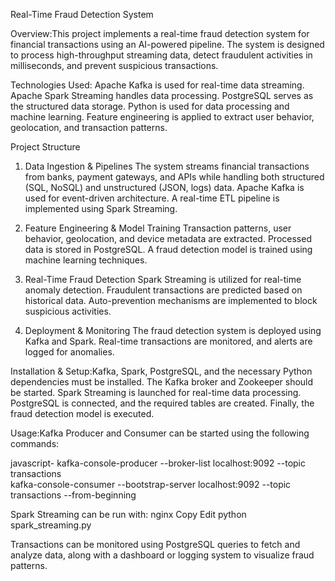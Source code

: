 Real-Time Fraud Detection System


Overview:This project implements a real-time fraud detection system for financial transactions using an AI-powered pipeline. The system is designed to process high-throughput streaming data, detect fraudulent activities in milliseconds, and prevent suspicious transactions.

Technologies Used: Apache Kafka is used for real-time data streaming. Apache Spark Streaming handles data processing. PostgreSQL serves as the structured data storage. Python is used for data processing and machine learning. Feature engineering is applied to extract user behavior, geolocation, and transaction patterns.

Project Structure
1. Data Ingestion & Pipelines
The system streams financial transactions from banks, payment gateways, and APIs while handling both structured (SQL, NoSQL) and unstructured (JSON, logs) data. Apache Kafka is used for event-driven architecture. A real-time ETL pipeline is implemented using Spark Streaming.

2. Feature Engineering & Model Training
Transaction patterns, user behavior, geolocation, and device metadata are extracted. Processed data is stored in PostgreSQL. A fraud detection model is trained using machine learning techniques.

3. Real-Time Fraud Detection
Spark Streaming is utilized for real-time anomaly detection. Fraudulent transactions are predicted based on historical data. Auto-prevention mechanisms are implemented to block suspicious activities.

4. Deployment & Monitoring
The fraud detection system is deployed using Kafka and Spark. Real-time transactions are monitored, and alerts are logged for anomalies.

Installation & Setup:Kafka, Spark, PostgreSQL, and the necessary Python dependencies must be installed. The Kafka broker and Zookeeper should be started. Spark Streaming is launched for real-time data processing. PostgreSQL is connected, and the required tables are created. Finally, the fraud detection model is executed.

Usage:Kafka Producer and Consumer can be started using the following commands:

javascript-
kafka-console-producer --broker-list localhost:9092 --topic transactions  
kafka-console-consumer --bootstrap-server localhost:9092 --topic transactions --from-beginning  

Spark Streaming can be run with:
nginx
Copy
Edit
python spark_streaming.py  


Transactions can be monitored using PostgreSQL queries to fetch and analyze data, along with a dashboard or logging system to visualize fraud patterns.

